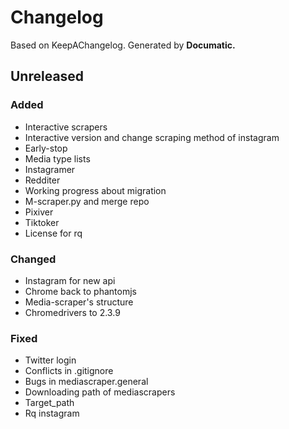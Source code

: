 # Changelog

Based on KeepAChangelog.
Generated by **Documatic.**

## Unreleased

### Added

* Interactive scrapers
* Interactive version and change scraping method of instagram
* Early-stop
* Media type lists
* Instagramer
* Redditer
* Working progress about migration
* M-scraper.py and merge repo
* Pixiver
* Tiktoker
* License for rq

### Changed

* Instagram for new api
* Chrome back to phantomjs
* Media-scraper's structure
* Chromedrivers to 2.3.9


### Fixed

* Twitter login
* Conflicts in .gitignore
* Bugs in mediascraper.general
* Downloading path of mediascrapers
* Target_path
* Rq instagram
